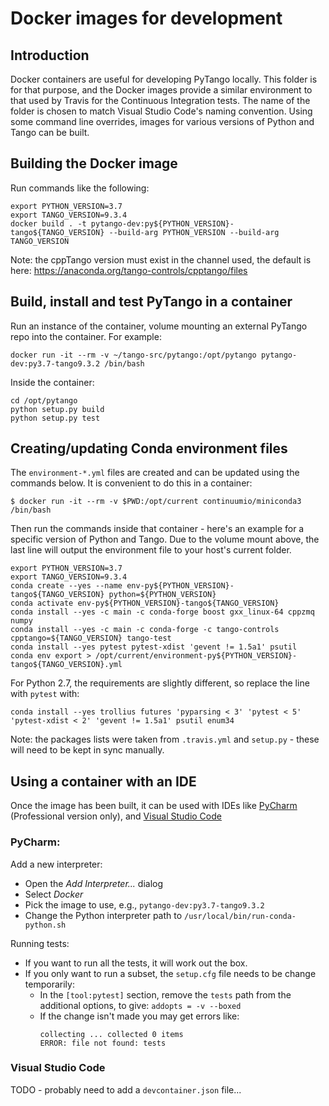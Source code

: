 # Docker images for development

## Introduction

Docker containers are useful for developing PyTango locally.  This folder is for that purpose, and
the Docker images provide a similar environment to that used by Travis for the Continuous Integration
tests.  The name of the folder is chosen to match Visual Studio Code's naming convention.
Using some command line overrides, images for various versions of Python and Tango can be built.

## Building the Docker image

Run commands like the following:

```shell script
export PYTHON_VERSION=3.7
export TANGO_VERSION=9.3.4
docker build . -t pytango-dev:py${PYTHON_VERSION}-tango${TANGO_VERSION} --build-arg PYTHON_VERSION --build-arg TANGO_VERSION
```

Note: the cppTango version must exist in the channel used, the default is here:
https://anaconda.org/tango-controls/cpptango/files

## Build, install and test PyTango in a container

Run an instance of the container, volume mounting an external PyTango repo into the container.  For example:
```shell script
docker run -it --rm -v ~/tango-src/pytango:/opt/pytango pytango-dev:py3.7-tango9.3.2 /bin/bash
```

Inside the container:
```shell script
cd /opt/pytango
python setup.py build
python setup.py test
```

## Creating/updating Conda environment files

The `environment-*.yml` files are created and can be updated using the commands below.
It is convenient to do this in a container:
 ```shell script
$ docker run -it --rm -v $PWD:/opt/current continuumio/miniconda3 /bin/bash
```

Then run the commands inside that container - here's an example for a specific version of Python and Tango.
Due to the volume mount above, the last line will output the environment file to your host's current folder.
```shell script
export PYTHON_VERSION=3.7
export TANGO_VERSION=9.3.4
conda create --yes --name env-py${PYTHON_VERSION}-tango${TANGO_VERSION} python=${PYTHON_VERSION}
conda activate env-py${PYTHON_VERSION}-tango${TANGO_VERSION}
conda install --yes -c main -c conda-forge boost gxx_linux-64 cppzmq numpy
conda install --yes -c main -c conda-forge -c tango-controls cpptango=${TANGO_VERSION} tango-test
conda install --yes pytest pytest-xdist 'gevent != 1.5a1' psutil
conda env export > /opt/current/environment-py${PYTHON_VERSION}-tango${TANGO_VERSION}.yml
```

For Python 2.7, the requirements are slightly different, so replace the line with `pytest` with:
```shell script
conda install --yes trollius futures 'pyparsing < 3' 'pytest < 5' 'pytest-xdist < 2' 'gevent != 1.5a1' psutil enum34
```

Note:  the packages lists were taken from `.travis.yml` and `setup.py` - these will need
to be kept in sync manually.

## Using a container with an IDE

Once the image has been built, it can be used with IDEs like
[PyCharm](https://www.jetbrains.com/help/pycharm/using-docker-as-a-remote-interpreter.html#config-docker)
(Professional version only), and
[Visual Studio Code](https://code.visualstudio.com/docs/remote/containers)

### PyCharm:
Add a new interpreter:
- Open the _Add Interpreter..._ dialog
- Select _Docker_
- Pick the image to use, e.g., `pytango-dev:py3.7-tango9.3.2`
- Change the Python interpreter path to `/usr/local/bin/run-conda-python.sh`

Running tests:
- If you want to run all the tests, it will work out the box.
- If you only want to run a subset, the `setup.cfg` file needs to be change temporarily:
  - In the `[tool:pytest]` section, remove the `tests` path from the additional options, to give:
     `addopts = -v --boxed`
  - If the change isn't made you may get errors like:
    ```
    collecting ... collected 0 items
    ERROR: file not found: tests
    ```

### Visual Studio Code
TODO - probably need to add a `devcontainer.json` file...
